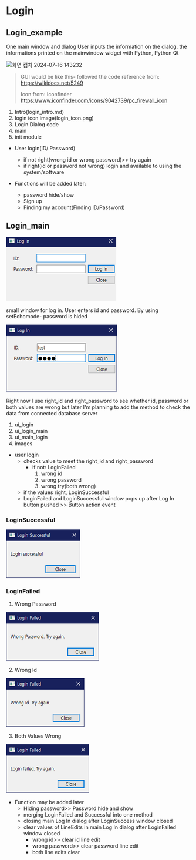 # Login 

## Login_example
One main window and dialog
User inputs the information on the dialog, the informations printed on the 
mainwindow widget with Python, Python Qt

![화면 캡처 2024-07-16 143232](https://github.com/user-attachments/assets/23a6a633-783e-4215-94b5-2335fda894eb)


> GUI would be like this- followed the code reference from: https://wikidocs.net/5249
> 
> Icon from: Iconfinder https://www.iconfinder.com/icons/9042739/pc_firewall_icon


1. Intro(login_intro.md)
2. login icon image(login_icon.png)
3. Login Dialog code
4. main
5. init module

- User login(ID/ Password)
  - if not right(wrong id or wrong password)>> try again
  - if right(id or password not wrong) login and available to using the system/software

- Functions will be added later:
  - password hide/show
  - Sign up
  - Finding my account(Finding ID/Password)

## Login_main

![img.png](markdowns/img.png)

small window for log in. User enters id and password. By using setEchomode- password is hided

![img_1.png](markdowns/img_1.png)

Right now I use right_id and right_password to see whether id, password or both values are wrong
but later I'm planning to add the method to check the data from connected database server

1. ui_login
2. ui_login_main
3. ui_main_login
4. images

- user login
  - checks value to meet the right_id and right_password
    - if not: LoginFailed
      1. wrong id
      2. wrong password
      3. wrong try(both wrong)
  - if the values right, LoginSuccessful
  - LoginFailed and LoginSuccessful window pops up after Log In button pushed >> Button action event
  
### LoginSuccessful
![img_2.png](markdowns/img_2.png)

### LoginFailed
1. Wrong Password

![img_3.png](markdowns/img_3.png)

2. Wrong Id

![img_4.png](markdowns/img_4.png)

3. Both Values Wrong

![img_5.png](markdowns/img_5.png)

- Function may be added later
  - Hiding password>> Password hide and show
  - merging LoginFailed and Successful into one method
  - closing main Log In dialog after LoginSuccess window closed
  - clear values of LineEdits in main Log In dialog after LoginFailed window closed
    - wrong id>> clear id line edit
    - wrong password>> clear password line edit
    - both line edits clear
  